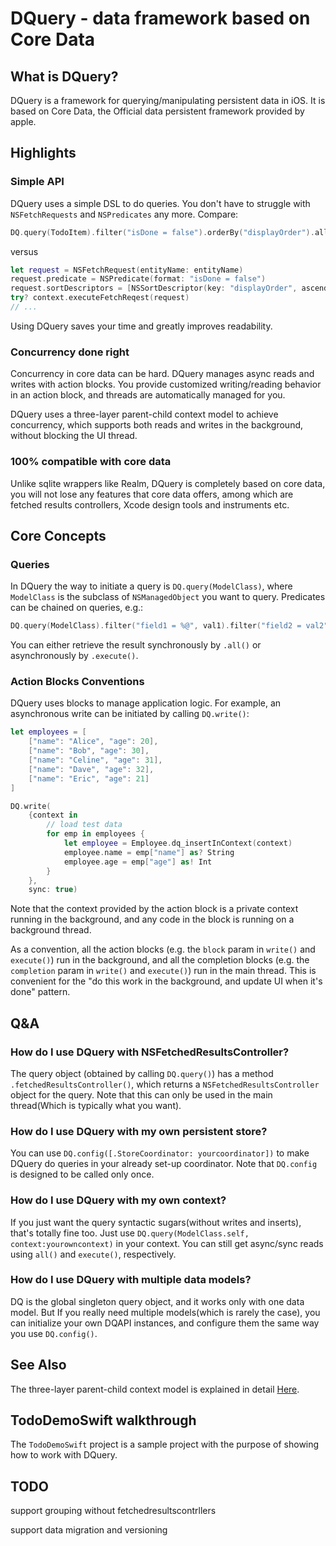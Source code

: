 # DQuery - data framework based on Core Data

## What is DQuery?
DQuery is a framework for querying/manipulating persistent data in iOS.
It is based on Core Data, the Official data persistent framework provided by
apple.

## Highlights
### Simple API
DQuery uses a simple DSL to do queries. You don't have to
struggle with `NSFetchRequests` and `NSPredicates` any more. Compare:

```swift
DQ.query(TodoItem).filter("isDone = false").orderBy("displayOrder").all()
```

versus

```swift
let request = NSFetchRequest(entityName: entityName)
request.predicate = NSPredicate(format: "isDone = false")
request.sortDescriptors = [NSSortDescriptor(key: "displayOrder", ascending: true)]
try? context.executeFetchReqest(request)
// ...
```

Using DQuery saves your time and greatly improves readability.

### Concurrency done right
Concurrency in core data can be hard. DQuery manages async reads and writes
with action blocks. You provide customized writing/reading behavior in an action
block, and threads are automatically managed for you.

DQuery uses a three-layer parent-child context model to achieve concurrency,
which supports both reads and writes in the background, without blocking the UI
thread.

### 100% compatible with core data
Unlike sqlite wrappers like Realm, DQuery is completely based on core data, you
will not lose any features that core data offers, among which are
fetched results controllers, Xcode design tools and instruments etc.

## Core Concepts
### Queries
In DQuery the way to initiate a query is `DQ.query(ModelClass)`, where
`ModelClass` is the subclass of `NSManagedObject` you want to query. Predicates can
be chained on queries, e.g.:

```swift
DQ.query(ModelClass).filter("field1 = %@", val1).filter("field2 = val2")
```

You can either retrieve the result synchronously by `.all()` or asynchronously by
`.execute()`.

### Action Blocks Conventions
DQuery uses blocks to manage application logic. For example, an asynchronous
write can be initiated by calling `DQ.write()`:

```swift
let employees = [
    ["name": "Alice", "age": 20],
    ["name": "Bob", "age": 30],
    ["name": "Celine", "age": 31],
    ["name": "Dave", "age": 32],
    ["name": "Eric", "age": 21]
]

DQ.write(
    {context in
        // load test data
        for emp in employees {
            let employee = Employee.dq_insertInContext(context)
            employee.name = emp["name"] as? String
            employee.age = emp["age"] as! Int
        }
    },
    sync: true)
```

Note that the context provided by the action block is a private context running
in the background, and any code in the block is running on a background thread.

As a convention, all the action blocks (e.g. the `block` param in `write()` and
`execute()`) run in the background, and all the completion blocks
(e.g. the `completion` param in `write()` and `execute()`) run in the main
thread. This is convenient for the "do this work in the background,
and update UI when it's done" pattern.


## Q&A
### How do I use DQuery with NSFetchedResultsController?
The query object (obtained by calling `DQ.query()`) has a method
`.fetchedResultsController()`, which returns a `NSFetchedResultsController` object
for the query. Note that this can only be used in the main thread(Which is
typically what you want).

### How do I use DQuery with my own persistent store?
You can use `DQ.config([.StoreCoordinator: yourcoordinator])` to make DQuery do
queries in your already set-up coordinator. Note that `DQ.config` is designed to
be called only once.

### How do I use DQuery with my own context?
If you just want the query syntactic sugars(without writes and inserts), that's
totally fine too. Just use `DQ.query(ModelClass.self, context:yourowncontext)` in
your context. You can still get async/sync reads using `all()` and `execute()`,
respectively.

### How do I use DQuery with multiple data models?
DQ is the global singleton query object, and it works only with one data model.
But If you really need multiple models(which is rarely the case), you can
initialize your own DQAPI instances, and configure them the same way you use
`DQ.config()`.


## See Also
The three-layer parent-child context model is explained in detail [Here](https://developmentnow.com/2015/04/28/experimenting-with-the-parent-child-concurrency-pattern-to-optimize-coredata-apps/).

## TodoDemoSwift walkthrough
The `TodoDemoSwift` project is a sample project with the purpose of showing how to
work with DQuery.

## TODO
support grouping without fetchedresultscontrllers

support data migration and versioning
